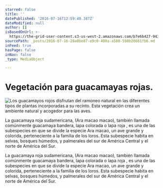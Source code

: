 ```yaml
---
starred: false
title: ''
datePublished: '2016-07-16T12:59:40.387Z'
dateModified: null
author: []
isBasedOnUrl: >-
  https://the-grid-user-content.s3-us-west-2.amazonaws.com/b7e6b427-943c-4ca3-a44a-c25b7d7805ed.jpg
sourcePath: _posts/2016-07-16-28a0be87-e9c0-408a-a580-598b26661fb6.md
inFeed: true
hasPage: false
inNav: false
_type: MediaObject

---
```

# Vegetación para guacamayas rojas.
![Los guacamayos rojos disfrutan del ramoneo natural en las diferentes tipos de plantas incorporadas a su recinto. Esta vegetación crea un ambiente natural y acogedor para las aves. ](https://the-grid-user-content.s3-us-west-2.amazonaws.com/b7e6b427-943c-4ca3-a44a-c25b7d7805ed.jpg)

La guacamaya roja sudamericana, (Ara macao macao), también llamada comúnmente guacamaya bandera, lapa colorada o lapa roja , es una de las subespecies en que se divide la especie Ara macao, un ave grande y colorida, perteneciente a la familia de los loros. Esta subespecie habita en selvas, bosques húmedos, y palmerales del sur de América Central y el norte de América del Sur.

La guacamaya roja sudamericana, (Ara macao macao), también llamada comúnmente guacamaya bandera, lapa colorada o lapa roja , es una de las subespecies en que se divide la especie Ara macao, un ave grande y colorida, perteneciente a la familia de los loros. Esta subespecie habita en selvas, bosques húmedos, y palmerales del sur de América Central y el norte de América del Sur.